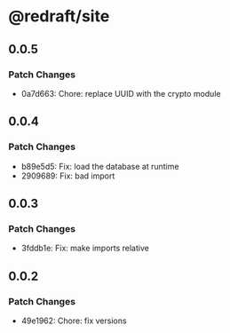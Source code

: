 # @redraft/site

## 0.0.5

### Patch Changes

- 0a7d663: Chore: replace UUID with the crypto module

## 0.0.4

### Patch Changes

- b89e5d5: Fix: load the database at runtime
- 2909689: Fix: bad import

## 0.0.3

### Patch Changes

- 3fddb1e: Fix: make imports relative

## 0.0.2

### Patch Changes

- 49e1962: Chore: fix versions
